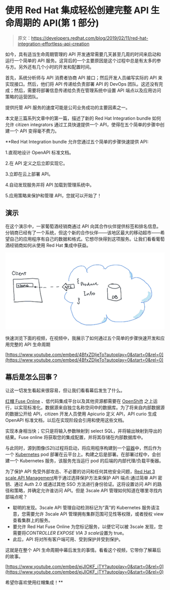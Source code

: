 # 使用 Red Hat 集成轻松创建完整 API 生命周期的 API(第 1 部分)

> 原文：<https://developers.redhat.com/blog/2019/02/11/red-hat-integration-effortless-api-creation>

如今，具有适当生命周期管理的 API 开发通常需要几天甚至几周的时间来启动和运行一个简单的 API 服务。这背后的一个主要原因是这个过程中总是有太多的参与方。另外还有几个小时的开发和配置时间。

首先，系统分析师与 API 消费者协商 API 接口；然后开发人员编写实际的 API 来实现接口。然后，他们将 API 传递给负责部署 API 的 DevOps 团队。这还没有完成；然后，需要将部署信息传递给负责在管理系统中设置 API 端点以及应用访问策略的运营团队。

提供托管 API 服务的速度可能是公司业务成功的主要因素之一。

本文是三篇系列文章中的第一篇，描述了新的 Red Hat Integration bundle 如何允许 citizen integrators 通过工具快速提供一个 API，使得在五个简单的步骤中创建一个 API 变得毫不费力。

 **Red Hat Integration bundle 允许您通过五个简单的步骤快速提供 API:

1.直观地设计 OpenAPI 标准文档。

2.在 API 定义之后立即实现它。

3.立即在云上部署 API。

4.自动发现服务并将 API 加载到管理系统中。

5.应用策略来保护和管理 API，您就可以开始了！

## 演示

在这个演示中，一家葡萄酒经销商通过 API 向其合作伙伴提供标签和排名信息。分销商已经有了一个系统，但这个新的合作伙伴——该地区最大的移动超市——希望自己的应用程序有自己的数据和格式。它想尽快得到这项服务。让我们看看葡萄酒经销商如何从使用 Red Hat 集成中获益。

[![Diagram of architecture](img/b7f28d1e5558e59934b27c09785f9b53.png)](https://developers.redhat.com/blog/wp-content/uploads/2019/01/imageedit_1_6138086535.png)

快速浏览下面的视频，在视频中，我展示了如何通过五个简单的步骤快速开发和应用完整的 API 生命周期

[https://www.youtube.com/embed/4BfxZDIjeTo?autoplay=0&start=0&rel=0](https://www.youtube.com/embed/4BfxZDIjeTo?autoplay=0&start=0&rel=0)

## 幕后是怎么回事？

让这一切发生看起来很容易，但让我们看看幕后发生了什么。

[红帽 Fuse Online](https://developers.redhat.com/products/fuse/overview/) 、低代码集成平台以及其他资源都需要在 [OpenShift](http://openshift.com/) 之上运行，以实现标准化。数据源来自独立名称空间中的数据库。为了将来自内部数据源的数据公开给 API，citizen 开发人员使用 Apicurio 定义 API，API curio 生成 OpenAPI 标准文档，以后在实现阶段会引用和使用这些文档。

实现本身相当快；它只是将输入参数映射到 select SQL，并将输出映射到导出的结果。Fuse online 将获取您的集成配置，并将其存储在内部数据库中。

与此同时，源到图像(S2I)过程将启动，将应用程序构建到一个[容器](https://developers.redhat.com/blog/category/containers/)中，然后作为一个 [Kubernetes](https://developers.redhat.com/blog/category/kubernetes/) pod 部署在云平台上。构建之后是部署。在部署过程中，会创建一个 Kubernetes 服务，该服务充当运行 pod 的后端的内部代理/负载平衡器。

为了保护 API 免受外部攻击、不必要的访问和任何其他安全问题，[Red Hat 3 scale API Management](https://www.redhat.com/en/technologies/jboss-middleware/3scale)用于通过选择保护方法来保护 API 端点:通过简单 API 密钥、通过 Auth 2.0 或通过其他 SSO 方法进行身份验证。这将设置访问 API 的路径和策略，并确定允许谁访问 API。但是 3scale API 管理如何知道在哪里寻找内部端点呢？

*   聪明的发现。3scale API 管理自动检测标记为“真”的 Kubernetes 服务请注意，您需要允许 3scale API 管理拥有集群范围可见性等权限，或者授权 view 查看集群上的服务。
*   要允许 Red Hat Fuse Online 为您标记服务，以便它可以被 3scale 发现，您需要将*CONTROLLER EXPOSE VIA 3 scale*设置为 true。
*   此后，API 将对所有客户端可用、受到保护并受到保护。

这就是在整个 API 生命周期中幕后发生的事情。看看这个视频，它带你了解幕后的故事。

[https://www.youtube.com/embed/ejJIOKF_jTY?autoplay=0&start=0&rel=0](https://www.youtube.com/embed/ejJIOKF_jTY?autoplay=0&start=0&rel=0)

希望你喜欢使用红帽集成！**